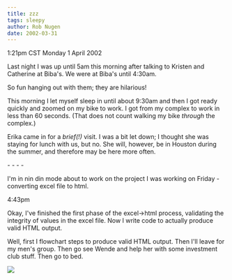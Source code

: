 ```yaml
---
title: zzz
tags: sleepy
author: Rob Nugen
date: 2002-03-31
---
```


<title></title>
<p class=date>1:21pm CST Monday 1 April 2002</p>

<p>Last night I was up until 5am this morning after talking to Kristen
and Catherine at Biba's.  We were at Biba's until 4:30am.</p>

<p>So fun hanging out with them; they are hilarious!</p>

<p>This morning I let myself sleep in until about 9:30am and then I
got ready quickly and zoomed on my bike to work.  I got from my
complex to work in less than 60 seconds.  (That does not count walking
my bike <em>through</em> the complex.)</p>

<p>Erika came in for a <em>brief(!)</em> visit.  I was a bit let down;
I thought she was staying for lunch with us, but no.  She will,
however, be in Houston during the summer, and therefore may be here
more often.</p>

<p>- - - -</p>

<p>I'm in nin din mode about to work on the project I was working on
Friday - converting excel file to html.</p>

<p class=date>4:43pm</p>

<p>Okay, I've finished the first phase of the excel->html process,
validating the integrity of values in the excel file.  Now I write
code to actually produce valid HTML output.</p>

<p>Well, first I flowchart steps to produce valid HTML output.  Then
I'll leave for my men's group.  Then go see Wende and help her with
some investment club stuff.  Then go to bed.</p>

<p><img src='/images/rob/wL-ROB.gif'/></p>

